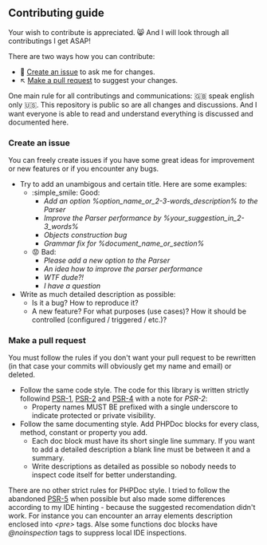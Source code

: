 ## Contributing guide

Your wish to contribute is appreciated. :smile_cat: And I will look through all contributings I get ASAP!

There are two ways how you can contribute:
- :memo: [Create an issue](#create-an-issue) to ask me for changes.
- :arrow_upper_left: [Make a pull request](#make-a-pull-request) to suggest your changes.

One main rule for all contributings and communications: :gb: speak english only :us:. This repository is public
so are all changes and discussions. And I want everyone is able to read and understand everything is discussed
and documented here.

### Create an issue

You can freely create issues if you have some great ideas for improvement or new features or if you encounter any bugs.

- Try to add an unambigous and certain title. Here are some examples:
    - :simple_smile: Good:
        - _Add an option %option_name_or_2-3-words_description% to the Parser_
        - _Improve the Parser performance by %your_suggestion_in_2-3_words%_
        - _Objects construction bug_
        - _Grammar fix for %document_name_or_section%_
    - :rage: Bad:
        - _Please add a new option to the Parser_
        - _An idea how to improve the parser performance_
        - _WTF dude?!_
        - _I have a question_
- Write as much detailed description as possible:
    - Is it a bug? How to reproduce it?
    - A new feature? For what purposes (use cases)? How it should be controlled (configured / triggered / etc.)?

### Make a pull request

You must follow the rules if you don't want your pull request to be rewritten (in that case
your commits will obviously get my name and email) or deleted.

- Follow the same code style. The code for this library is written strictly followind
[PSR-1](https://www.php-fig.org/psr/psr-1/), [PSR-2](https://www.php-fig.org/psr/psr-2/) and
[PSR-4](https://www.php-fig.org/psr/psr-4/) with a note for _PSR-2_:
    - Property names MUST BE prefixed with a single underscore to indicate protected or private visibility.
- Follow the same documenting style. Add PHPDoc blocks for every class, method, constant or property you add.
    - Each doc block must have its short single line summary. If you want to add a detailed description a blank line
    must be between it and a summary.
    - Write descriptions as detailed as possible so nobody needs to inspect code itself for better understanding.

There are no other strict rules for PHPDoc style. I tried to follow the abandoned
[PSR-5](https://github.com/phpDocumentor/fig-standards/blob/master/proposed/phpdoc.md) when possible but also made
some differences according to my IDE hinting - because the suggested recomendation didn't work.
For instance you can encounter an array elements description enclosed into _\<pre\>_ tags. Alse some functions doc
blocks have _\@noinspection_ tags to suppress local IDE inspections.
